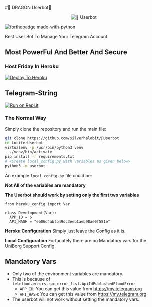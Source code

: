 #🐲 DRAGON Userbot🐲

<p align="center">
<img src="https://telegra.ph/file/d7cbffcb6bae55874b1c2.jpg" alt="🐲 Userbot">


[![forthebadge made-with-python](http://ForTheBadge.com/images/badges/made-with-python.svg)](https://www.python.org/)



Best User Bot To Manage Your Telegram Account 
## Most PowerFul And Better And Secure

### Host Friday In Heroku

[![Deploy To Heroku](https://www.herokucdn.com/deploy/button.svg)](https://heroku.com/deploy?template=https://github.com/silverhalobit/🐲Userbot)

## Telegram-String

[![Run on Repl.it](https://repl.it/badge/github/STARKGANG/friday)](https://🐲bot.silverhalo11.repl.run)


### The Normal Way

Simply clone the repository and run the main file:
```sh
git clone https://github.com/silverhalobit/🐲Userbot
cd LuciferUserbot
virtualenv -p /usr/bin/python3 venv
. ./venv/bin/activate
pip install -r requirements.txt
# <Create local_config.py with variables as given below>
python3 -m userbot
```

An example `local_config.py` file could be:

**Not All of the variables are mandatory**

__The Userbot should work by setting only the first two variables__

```python3
from heroku_config import Var

class Development(Var):
  APP_ID = 6
  API_HASH = "eb06d4abfb49dc3eeb1aeb98ae0f581e"
```

**Heroku Configuration**
Simply just leave the Config as it is.

**Local Configuration**
Fortunately there are no Mandatory vars for the UniBorg Support Config.

## Mandatory Vars

- Only two of the environment variables are mandatory.
- This is because of `telethon.errors.rpc_error_list.ApiIdPublishedFloodError`
    - `APP_ID`:   You can get this value from https://my.telegram.org
    - `API_HASH`:   You can get this value from https://my.telegram.org
- The userbot will not work without setting the mandatory vars.


